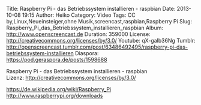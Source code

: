 Title: Raspberry Pi - das Betriebssystem installieren - raspbian
Date: 2013-10-08 19:15
Author: Heiko
Category: Video
Tags: CC by,Linux,Neueinsteiger,ohne Musik,screencast,raspbian,Raspberry Pi
Slug: Raspberry_Pi_das_Betriebssystem_installieren_raspbian
Album: http://www.openscreencast.de
Duration: 359000
License: http://creativecommons.org/licenses/by/3.0/
Youtube: qX-galb36Ng
Tumblr: http://openscreencast.tumblr.com/post/63486492495/raspberry-pi-das-betriebssystem-installieren
Diaspora: https://pod.geraspora.de/posts/1598688

Raspberry Pi - das Betriebssystem installieren - raspbian  
Lizenz: <http://creativecommons.org/licenses/by/3.0/>  
  
<https://de.wikipedia.org/wiki/Raspberry_Pi>  
<http://www.raspberrypi.org/downloads>

